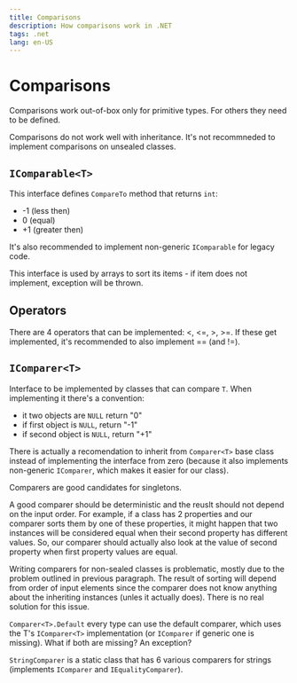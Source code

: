 ```yaml
---
title: Comparisons
description: How comparisons work in .NET
tags: .net
lang: en-US
---
```


# Comparisons

Comparisons work out-of-box only for primitive types. For others they need to be
defined.

Comparisons do not work well with inheritance. It's not recommneded to implement
comparisons on unsealed classes.

## `IComparable<T>`

This interface defines `CompareTo` method that returns `int`:
- -1 (less then)
- 0 (equal)
- +1 (greater then)

It's also recommended to implement non-generic `IComparable` for legacy code.

This interface is used by arrays to sort its items - if item does not implement,
exception will be thrown.

## Operators

There are 4 operators that can be implemented: <, <=, >, >=. If these get
implemented, it's recommended to also implement == (and !=).

## `IComparer<T>`

Interface to be implemented by classes that can compare `T`. When implementing
it there's a convention:
- it two objects are `NULL` return "0"
- if first object is `NULL`, return "-1"
- if second object is `NULL`, return "+1"

There is actually a recomendation to inherit from `Comparer<T>` base class
instead of implementing the interface from zero (because it also implements
non-generic `IComparer`, which makes it easier for our class).

Comparers are good candidates for singletons.

A good comparer should be deterministic and the reuslt should not depend on the
input order. For example, if a class has 2 properties and our comparer sorts
them by one of these properties, it might happen that two instances will be
considered equal when their second property has different values. So, our
comparer should actually also look at the value of second property when first
property values are equal.

Writing comparers for non-sealed classes is problematic, mostly due to the
problem outlined in previous paragraph. The result of sorting will depend from
order of input elements since the comparer does not know anything about the
inheriting instances (unles it actually does). There is no real solution for
this issue.

`Comparer<T>.Default` every type can use the default comparer, which uses the
T's `IComparer<T>` implementation (or `IComparer` if generic one is missing).
What if both are missing? An exception?

`StringComparer` is a static class that has 6 various comparers for strings
(implements `IComparer` and `IEqualityComparer`).